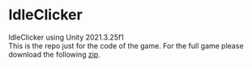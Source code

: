 # IdleClicker
IdleClicker using Unity 2021.3.25f1<br>
This is the repo just for the code of the game. For the full game please download the following [zip](https://github.com/tkohlhauff/IdleClicker/releases/).
